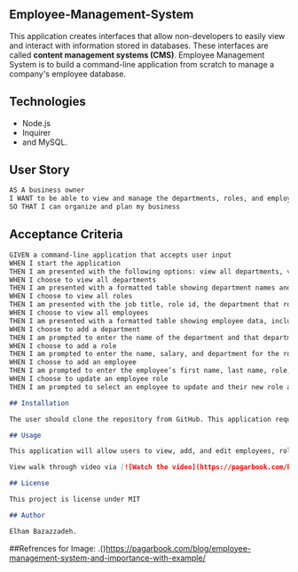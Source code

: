 ## Employee-Management-System

This application creates interfaces that allow non-developers to easily view and interact with information stored in databases. These interfaces are called **content management systems (CMS)**. Employee Management System is to build a command-line application from scratch to manage a company's employee database.

## Technologies

- Node.js
- Inquirer
- and MySQL.

## User Story

```md
AS A business owner
I WANT to be able to view and manage the departments, roles, and employees in my company
SO THAT I can organize and plan my business
```

## Acceptance Criteria

```md
GIVEN a command-line application that accepts user input
WHEN I start the application
THEN I am presented with the following options: view all departments, view all roles, view all employees, add a department, add a role, add an employee, and update an employee role
WHEN I choose to view all departments
THEN I am presented with a formatted table showing department names and department ids
WHEN I choose to view all roles
THEN I am presented with the job title, role id, the department that role belongs to, and the salary for that role
WHEN I choose to view all employees
THEN I am presented with a formatted table showing employee data, including employee ids, first names, last names, job titles, departments, salaries, and managers that the employees report to
WHEN I choose to add a department
THEN I am prompted to enter the name of the department and that department is added to the database
WHEN I choose to add a role
THEN I am prompted to enter the name, salary, and department for the role and that role is added to the database
WHEN I choose to add an employee
THEN I am prompted to enter the employee’s first name, last name, role, and manager, and that employee is added to the database
WHEN I choose to update an employee role
THEN I am prompted to select an employee to update and their new role and this information is updated in the database

## Installation

The user should clone the repository from GitHub. This application requires Node.js, Inquirer, console.table and mysql2. To start application run `npm start`. To view database from MySQL `run mysql -u root -p`.

## Usage

This application will allow users to view, add, and edit employees, roles, departments, and managers.

View walk through video via [![Watch the video](https://pagarbook.com/blog/wp-content/uploads/2021/01/New-Project-1.jpg)](https://drive.google.com/file/d/1AXQgxbbumq0uXds7yJS2xikDukW-BUr4/view?usp=sharing)

## License

This project is license under MIT

## Author

Elham Bazazzadeh.
```

##Refrences for Image:
.()https://pagarbook.com/blog/employee-management-system-and-importance-with-example/

